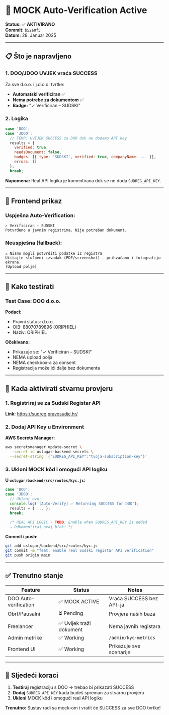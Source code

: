 # 🧪 MOCK Auto-Verification Active

**Status:** ✅ **AKTIVIRANO**  
**Commit:** `b52e0f5`  
**Datum:** 28. Januar 2025

---

## 📋 Što je napravljeno

### 1. DOO/JDOO UVJEK vraća SUCCESS

Za sve d.o.o. i j.d.o.o. tvrtke:
- **Automatski verificiran** ✅
- **Nema potrebe za dokumentom** ✅
- **Badge:** "✓ Verificiran – SUDSKI"

### 2. Logika

```javascript
case 'DOO':
case 'JDOO':
  // TEMP: UVIJEK SUCCESS za DOO dok ne dodamo API key
  results = {
    verified: true,
    needsDocument: false,
    badges: [{ type: 'SUDSKI', verified: true, companyName: ... }],
    errors: []
  };
  break;
```

**Napomena:** Real API logika je komentirana dok se ne doda `SUDREG_API_KEY`.

---

## 🎯 Frontend prikaz

### Uspješna Auto-Verification:
```
✓ Verificiran – SUDSKI
Potvrđeno u javnim registrima. Nije potreban dokument.
```

### Neuspješna (fallback):
```
⚠️ Nismo mogli potvrditi podatke iz registra
Učitajte službeni izvadak (PDF/screenshot) – prihvaćamo i fotografiju ekrana.
[Upload polje]
```

---

## 🧪 Kako testirati

### Test Case: DOO d.o.o.

**Podaci:**
- Pravni status: d.o.o.
- OIB: 88070789896 (ORIPHIEL)
- Naziv: ORIPHIEL

**Očekivano:**
- Prikazuje se: "✓ Verificiran – SUDSKI"
- NEMA upload polja
- NEMA checkbox-a za consent
- Registracija može ići dalje bez dokumenta

---

## 🚀 Kada aktivirati stvarnu provjeru

### 1. Registriraj se za Sudski Registar API

**Link:** https://sudreg.pravosudje.hr/

### 2. Dodaj API Key u Environment

**AWS Secrets Manager:**
```bash
aws secretsmanager update-secret \
  --secret-id uslugar-backend-secrets \
  --secret-string '{"SUDREG_API_KEY":"tvoja-subscription-key"}'
```

### 3. Ukloni MOCK kôd i omogući API logiku

**U `uslugar/backend/src/routes/kyc.js`:**

```javascript
case 'DOO':
case 'JDOO':
  // Ukloni ovo:
  console.log('[Auto-Verify] ✅ Returning SUCCESS for DOO');
  results = { ... };
  break;
  
  /* REAL API LOGIC - TODO: Enable when SUDREG_API_KEY is added
  → Odkomentiraj ovaj blok! */
```

**Commit i push:**
```bash
git add uslugar/backend/src/routes/kyc.js
git commit -m "feat: enable real Sudski registar API verification"
git push origin main
```

---

## ✅ Trenutno stanje

| Feature | Status | Notes |
|---------|--------|-------|
| DOO Auto-verification | ✅ MOCK ACTIVE | Vraća SUCCESS bez API-ja |
| Obrt/Pausalni | ⏳ Pending | Provjera naših baza |
| Freelancer | ✅ Uvijek traži dokument | Nema javnih registara |
| Admin metrike | ✅ Working | `/admin/kyc-metrics` |
| Frontend UI | ✅ Working | Prikazuje sve scenarije |

---

## 📝 Sljedeći koraci

1. **Testiraj** registraciju s DOO → trebao bi prikazati SUCCESS
2. **Dodaj** `SUDREG_API_KEY` kada budeš spreman za stvarnu provjeru
3. **Ukloni** MOCK kôd i omogući real API logiku

**Trenutno:** Sustav radi sa mock-om i vratit će SUCCESS za sve DOO tvrtke!

